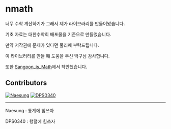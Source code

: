 # nmath


너무 수학 계산하기가 그래서 제가 라이브러리를 만들어봤습니다.

기초 자료는 대한수학회 배포물을 기준으로 만들었습니다.

만약 저작권에 문제가 있다면 풀리퀘 부탁드립니다.

이 라이브러리를 만들 떄 도움을 주신 딱구님 감사합니다.

또한 [Sangoon_is_Math](https://github.com/ttakkku/Sangoon_Is_Math)에서 착안했습니다.

## Contributors

[![Naesung](https://avatars0.githubusercontent.com/u/42634731?s=460&v=4)](https://github.com/Naesung)  [![DPS0340](https://avatars0.githubusercontent.com/u/32592965?s=460&v=4)](https://github.com/DPS0340)

---

Naesung : 통계에 힘쓰자

DPS0340 : 행렬에 힘쓰자

